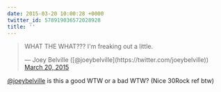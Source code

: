 ```yaml
---
date: 2015-03-20 10:00:28 +0000
twitter_id: 578919036572028928
title: ''
---
```


<blockquote class="twitter-tweet"><p lang="en" dir="ltr">WHAT THE WHAT???  I&#39;m freaking out a little.</p>&mdash; Joey Belville ([@joeybelville](https://twitter.com/joeybelville)) <a href="https://twitter.com/joeybelville/status/578917611813097474?ref_src=twsrc%5Etfw">March 20, 2015</a></blockquote>
<script async src="https://platform.twitter.com/widgets.js" charset="utf-8"></script>

[@joeybelville](https://twitter.com/joeybelville) is this a good WTW or a bad WTW? (Nice 30Rock ref btw)
